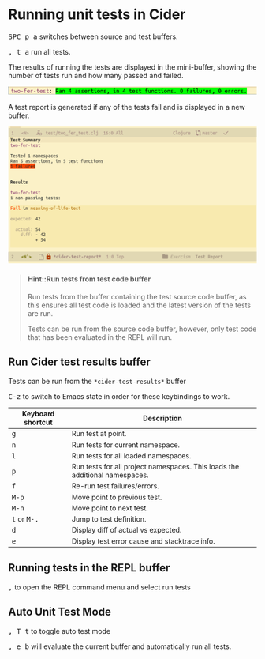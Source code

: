 # Running unit tests in Cider
<kbd>SPC p a</kbd> switches between source and test buffers.

<kbd>, t a</kbd> run all tests.

The results of running the tests are displayed in the mini-buffer, showing the number of tests run and how many passed and failed.

![Spacemacs Cider tests - results in mini-buffer](/images/spacemacs-cider-test-run-tests-results-mini-buffer.png)

A test report is generated if any of the tests fail and is displayed in a new buffer.

![Clojure test report - failure](/images/spacemacs-cider-test-report-fail.png)

> #### Hint::Run tests from test code buffer
> Run tests from the buffer containing the test source code buffer, as this ensures all test code is loaded and the latest version of the tests are run.
>
> Tests can be run from the source code buffer, however, only test code that has been evaluated in the REPL will run.

## Run Cider test results buffer
Tests can be run from the `*cider-test-results*` buffer

<kbd>C-z</kbd> to switch to Emacs state in order for these keybindings to work.

Keyboard shortcut               | Description
--------------------------------|-------------------------------
<kbd>g</kbd>                    | Run test at point.
<kbd>n</kbd>                    | Run tests for current namespace.
<kbd>l</kbd>                    | Run tests for all loaded namespaces.
<kbd>p</kbd>                    | Run tests for all project namespaces. This loads the additional namespaces.
<kbd>f</kbd>                    | Re-run test failures/errors.
<kbd>M-p</kbd>                  | Move point to previous test.
<kbd>M-n</kbd>                  | Move point to next test.
<kbd>t</kbd> or <kbd>M-.</kbd>  | Jump to test definition.
<kbd>d</kbd>                    | Display diff of actual vs expected.
<kbd>e</kbd>                    | Display test error cause and stacktrace info.


## Running tests in the REPL buffer
<kbd>,</kbd> to open the REPL command menu and select run tests

## Auto Unit Test Mode
<kbd>, T t</kbd> to toggle auto test mode

<kbd>, e b</kbd> will evaluate the current buffer and automatically run all tests.
